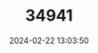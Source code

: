 ---
title: "34941"
category: "Tephrosia pondoensis"
draft: false
date: 2024-02-22 13:03:50
languages:
  Afrikaans: ["Baster-kurkbos", "Pondo-gifertjie"]
  English: ["Pondo Poison Pea"]
---